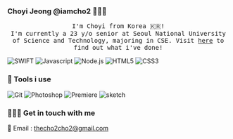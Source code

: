 ### Choyi Jeong @iamcho2 👩🏻‍💻



<p align="center">
  <samp>
    I'm Choyi from Korea 🇰🇷! <br> I'm currently a 23 y/o senior at Seoul National University of Science and Technology, majoring in CSE. Visit <a href="">here</a> to find out what i've done!
  </samp>
</p>



![SWIFT](https://img.shields.io/static/v1?style=for-the-badge&logo=swift&message=SWIFT&label=&color=FA7343&labelColor=000000) ![Javascript](https://img.shields.io/static/v1?style=for-the-badge&logo=javascript&message=Javascript&label=&color=F7DF1E&labelColor=000000) ![Node.js](https://img.shields.io/static/v1?style=for-the-badge&logo=node.js&message=Node.js&label=&color=339933&labelColor=000000) ![HTML5](https://img.shields.io/static/v1?style=for-the-badge&logo=html5&message=HTML5&label=&color=E34F26&labelColor=000000) ![CSS3](https://img.shields.io/static/v1?style=for-the-badge&logo=css3&message=CSS3&label=&color=1572B6&labelColor=000000)

### 🧩 Tools i use

![Git](https://img.shields.io/static/v1?style=for-the-badge&logo=git&message=Git&label=&color=F05032&labelColor=000000) ![Photoshop](https://img.shields.io/static/v1?style=for-the-badge&logo=adobe-photoshop&message=Photoshop&label=&color=31A8FF&labelColor=000000) ![Premiere](https://img.shields.io/static/v1?style=for-the-badge&logo=adobe-premiere-pro&message=Premiere&label=&color=EA77FF&labelColor=000000) ![sketch](https://img.shields.io/static/v1?style=for-the-badge&logo=sketch&message=SKETCH&label=&color=F7B500&labelColor=000000)

<!-- 💎 Projects -->

### 🏄🏻‍♀️ Get in touch with me

📧 Email : thecho2cho2@gmail.com
